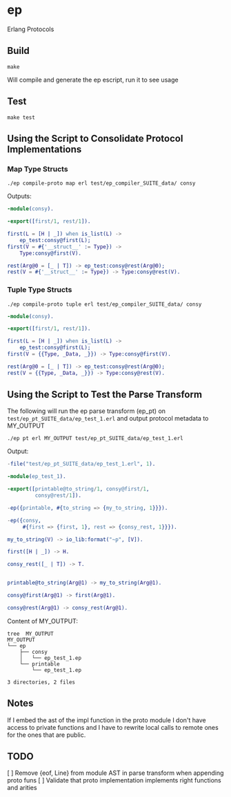 # ep

Erlang Protocols

## Build

```
make
```

Will compile and generate the ep escript, run it to see usage

## Test

```
make test
```

## Using the Script to Consolidate Protocol Implementations

### Map Type Structs

```
./ep compile-proto map erl test/ep_compiler_SUITE_data/ consy
```

Outputs:

```erlang
-module(consy).

-export([first/1, rest/1]).

first(L = [H | _]) when is_list(L) ->
    ep_test:consy@first(L);
first(V = #{'__struct__' := Type}) ->
    Type:consy@first(V).

rest(Arg@0 = [_ | T]) -> ep_test:consy@rest(Arg@0);
rest(V = #{'__struct__' := Type}) -> Type:consy@rest(V).
```

### Tuple Type Structs

```
./ep compile-proto tuple erl test/ep_compiler_SUITE_data/ consy
```

```erlang
-module(consy).

-export([first/1, rest/1]).

first(L = [H | _]) when is_list(L) ->
    ep_test:consy@first(L);
first(V = {{Type, _Data, _}}) -> Type:consy@first(V).

rest(Arg@0 = [_ | T]) -> ep_test:consy@rest(Arg@0);
rest(V = {{Type, _Data, _}}) -> Type:consy@rest(V).
```

## Using the Script to Test the Parse Transform

The following will run the ep parse transform (ep_pt) on 
`test/ep_pt_SUITE_data/ep_test_1.erl` and output protocol metadata to MY_OUTPUT


```
./ep pt erl MY_OUTPUT test/ep_pt_SUITE_data/ep_test_1.erl
```

Output:

```erlang
-file("test/ep_pt_SUITE_data/ep_test_1.erl", 1).

-module(ep_test_1).

-export([printable@to_string/1, consy@first/1,
         consy@rest/1]).

-ep({printable, #{to_string => {my_to_string, 1}}}).

-ep({consy,
     #{first => {first, 1}, rest => {consy_rest, 1}}}).

my_to_string(V) -> io_lib:format("~p", [V]).

first([H | _]) -> H.

consy_rest([_ | T]) -> T.


printable@to_string(Arg@1) -> my_to_string(Arg@1).

consy@first(Arg@1) -> first(Arg@1).

consy@rest(Arg@1) -> consy_rest(Arg@1).
```

Content of MY\_OUTPUT:

```
tree  MY_OUTPUT
MY_OUTPUT
└── ep
    ├── consy
    │   └── ep_test_1.ep
    └── printable
        └── ep_test_1.ep

3 directories, 2 files
```


## Notes

If I embed the ast of the impl function in the proto module I don't have
access to private functions and I have to rewrite local calls to remote ones
for the ones that are public.

## TODO

[ ] Remove {eof, Line} from module AST in parse transform when appending proto funs
[ ] Validate that proto implementation implements right functions and arities
